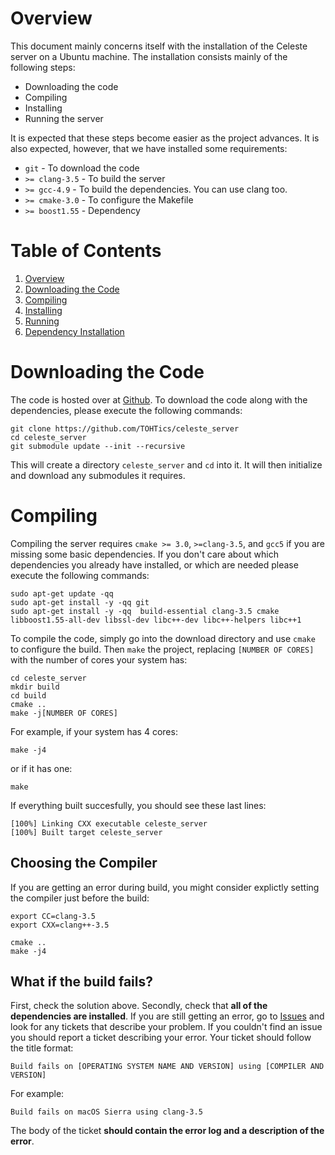 # Overview

This document mainly concerns itself with the installation of the Celeste server on a Ubuntu machine. The installation consists mainly of the following steps:

- Downloading the code
- Compiling
- Installing
- Running the server

It is expected that these steps become easier as the project advances. It is also expected, however, that we have installed some requirements:

- `git` - To download the code
- `>= clang-3.5` - To build the server
- `>= gcc-4.9` - To build the dependencies. You can use clang too.
- `>= cmake-3.0` - To configure the Makefile
- `>= boost1.55` - Dependency


# Table of Contents


1. [Overview](#overview)
2. [Downloading the Code](#downloading-the-code)
3. [Compiling](#compiling)
4. [Installing](#installing)
5. [Running](#running)
6. [Dependency Installation](#dependency-installation)


# Downloading the Code

The code is hosted over at [Github](https://github.com/TOHTics/celeste_server). To download the code along with the dependencies, please execute the following commands:

```
git clone https://github.com/TOHTics/celeste_server
cd celeste_server
git submodule update --init --recursive
```

This will create a directory `celeste_server` and `cd` into it. It will then initialize and download any submodules it requires.

# Compiling

Compiling the server requires `cmake >= 3.0`, `>=clang-3.5`, and `gcc5` if you are missing some basic dependencies. If you don't care about which dependencies you already have installed, or which are needed please execute the following commands:

```
sudo apt-get update -qq
sudo apt-get install -y -qq git
sudo apt-get install -y -qq  build-essential clang-3.5 cmake libboost1.55-all-dev libssl-dev libc++-dev libc++-helpers libc++1 
```

To compile the code, simply go into the download directory and use `cmake` to configure the build. Then `make` the project, replacing `[NUMBER OF CORES]` with the number of cores your system has:

```
cd celeste_server
mkdir build
cd build
cmake ..
make -j[NUMBER OF CORES]
```

For example, if your system has 4 cores:

```
make -j4
```

or if it has one:

```
make
```

If everything built succesfully, you should see these last lines:

```
[100%] Linking CXX executable celeste_server
[100%] Built target celeste_server
```

## Choosing the Compiler
If you are getting an error during build, you might consider explictly setting  the compiler just before the build:

```
export CC=clang-3.5
export CXX=clang++-3.5

cmake ..
make -j4
```

## What if the build fails?

First, check the solution above. Secondly, check that **all of the dependencies are installed**. If you are still getting an error, go to [Issues](https://github.com/TOHTics/celeste_server/issues) and look for any tickets that describe your problem. If you couldn't find an issue you should report a ticket describing your error. Your ticket should follow the title format:

```
Build fails on [OPERATING SYSTEM NAME AND VERSION] using [COMPILER AND VERSION] 
```

For example:

```
Build fails on macOS Sierra using clang-3.5
```

The body of the ticket **should contain the error log and a description of the error**.




